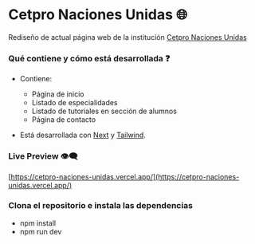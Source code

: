 # Cetpro Naciones Unidas 🌐

Rediseño de actual página web de la institución [Cetpro Naciones Unidas](https://cetpronnuu.edu.pe/)

### Qué contiene y cómo está desarrollada ❓

- Contiene:

  - Página de inicio
  - Listado de especialidades
  - Listado de tutoriales en sección de alumnos
  - Página de contacto

- Está desarrollada con [Next](https://nextjs.org/) y [Tailwind](https://tailwindcss.com/).

### Live Preview 👁‍🗨

[https://cetpro-naciones-unidas.vercel.app/](https://cetpro-naciones-unidas.vercel.app/)

### Clona el repositorio e instala las dependencias

- npm install
- npm run dev
